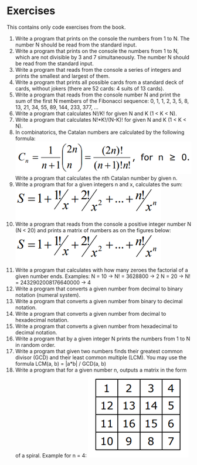 # Exercises #
This contains only code exercises from the book.  


1. Write a program that prints on the console the numbers from 1 to N. 
The number N should be read from the standard input.
2. Write a program that prints on the console the numbers from 1 to N, 
which are not divisible by 3 and 7 simultaneously. The number N 
should be read from the standard input.
3. Write a program that reads from the console a series of integers and 
prints the smallest and largest of them.
4. Write a program that prints all possible cards from a standard deck
of cards, without jokers (there are 52 cards: 4 suits of 13 cards).
5. Write a program that reads from the console number N and print the sum 
of the first N members of the Fibonacci sequence: 0, 1, 1, 2, 3, 5, 8, 
13, 21, 34, 55, 89, 144, 233, 377, …
6. Write a program that calculates N!/K! for given N and K (1 < K < N).
7. Write a program that calculates N!*K!/(N-K)! for given N and K 
(1 < K < N).
8. In combinatorics, the Catalan numbers are calculated by the following formula:  ![image for exercise 08](img/ex08.png)  
Write a program that calculates the nth Catalan number by given n.
9. Write a program that for a given integers n and x, calculates the sum:  ![image for exercise 09](img/ex09.png)
10. Write a program that reads from the console a positive integer number 
N (N < 20) and prints a matrix of numbers as on the figures below:  ![image for exercise 10](img/ex09.png)
11. Write a program that calculates with how many zeroes the factorial of 
a given number ends. Examples:
N = 10 -> N! = 3628800 -> 2
N = 20 -> N! = 2432902008176640000 -> 4
12. Write a program that converts a given number from decimal to binary 
notation (numeral system).
13. Write a program that converts a given number from binary to decimal 
notation.
14. Write a program that converts a given number from decimal to 
hexadecimal notation.
15. Write a program that converts a given number from hexadecimal to 
decimal notation.
16. Write a program that by a given integer N prints the numbers from 1 to N 
in random order.
17. Write a program that given two numbers finds their greatest common 
divisor (GCD) and their least common multiple (LCM). You may use 
the formula LCM(a, b) = |a*b| / GCD(a, b)
18. Write a program that for a given number n, outputs a matrix in the 
form of a spiral. Example for n = 4:  ![image for exercise 18](img/ex18.png)

